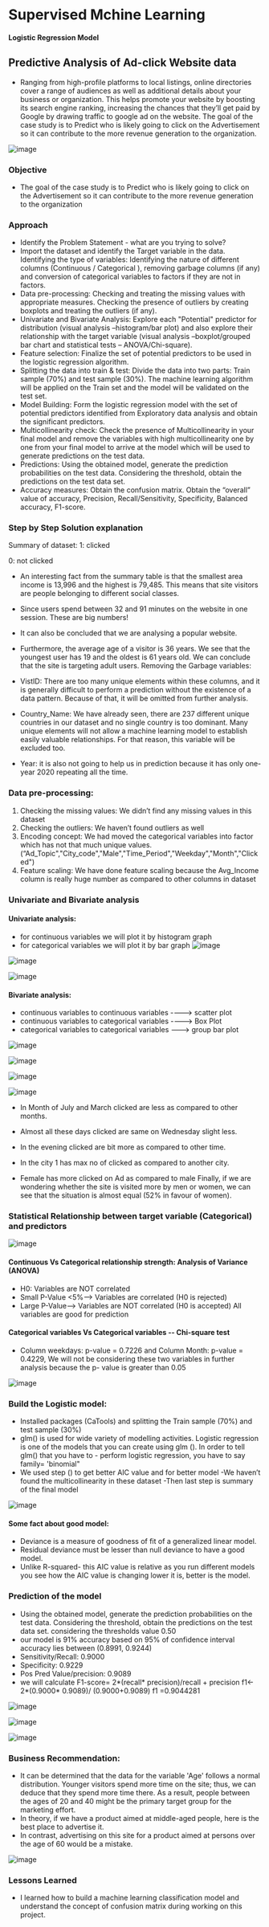 # Supervised Mchine Learning
 #### Logistic Regression Model 

## Predictive Analysis of Ad-click Website data
- Ranging from high-profile platforms to local listings, online directories cover a range of audiences as well as additional details about your business or organization. This     helps promote your website by boosting its search engine ranking, increasing the chances that they’ll get paid by Google by drawing traffic to google ad on the website. The     goal of the case study is to Predict who is likely going to click on the Advertisement so it can contribute to the more revenue generation to the organization.

![image](https://user-images.githubusercontent.com/86415241/132979075-885a498c-b74f-419e-bc00-32525b229eec.png)

### Objective
- The goal of the case study is to Predict who is likely going to click on the Advertisement so it can contribute to the more revenue generation to the organization

### Approach
- Identify the Problem Statement - what are you trying to solve?
- Import the dataset and identify the Target variable in the data. Identifying the type of variables: Identifying the nature of different columns (Continuous / Categorical ),     removing garbage columns (if any) and conversion of categorical variables to factors if they are not in factors.
- Data pre-processing: Checking and treating the missing values with appropriate measures. Checking the presence of outliers by creating boxplots and treating the outliers (if any).
- Univariate and Bivariate Analysis: Explore each "Potential" predictor for distribution (visual analysis –histogram/bar plot) and also explore their relationship with the       target variable (visual analysis –boxplot/grouped bar chart and statistical tests – ANOVA/Chi-square).
- Feature selection: Finalize the set of potential predictors to be used in the logistic regression algorithm.
- Splitting the data into train & test: Divide the data into two parts: Train sample (70%) and test sample (30%). The machine learning algorithm will be applied on the Train     set and the model will be validated on the test set.
- Model Building: Form the logistic regression model with the set of potential predictors identified from Exploratory data analysis and obtain the significant predictors.
- Multicollinearity check: Check the presence of Multicollinearity in your final model and remove the variables with high multicollinearity one by one from your final model to   arrive at the model which will be used to generate predictions on the test data.
- Predictions: Using the obtained model, generate the prediction probabilities on the test data. Considering the threshold, obtain the predictions on the test data set.
- Accuracy measures: Obtain the confusion matrix. Obtain the “overall” value of accuracy, Precision, Recall/Sensitivity, Specificity, Balanced accuracy, F1-score.

### Step by Step Solution explanation
Summary of dataset:
1: clicked

0: not clicked
- An interesting fact from the summary table is that the smallest area income is 13,996 and the highest is 79,485. This means that site visitors are people belonging to           different social classes.
- Since users spend between 32 and 91 minutes on the website in one session. These are big numbers!
- It can also be concluded that we are analysing a popular website.
- Furthermore, the average age of a visitor is 36 years. We see that the youngest user has 19 and the oldest is 61 years old. We can conclude that the site is targeting adult     users. Removing the Garbage variables:

- VistID: There are too many unique elements within these columns, and it is generally difficult to perform a prediction without the existence of a data pattern. Because of       that, it will be omitted from further analysis.

- Country_Name: We have already seen, there are 237 different unique countries in our dataset and no single country is too dominant. Many unique elements will not allow a         machine learning model to establish easily valuable relationships. For that reason, this variable will be excluded too.

- Year: it is also not going to help us in prediction because it has only one-year 2020 repeating all the time.

### Data pre-processing:
1. Checking the missing values: We didn’t find any missing values in this dataset
2. Checking the outliers: We haven’t found outliers as well
3. Encoding concept: We had moved the categorical variables into factor which has not that much unique values.                                                                      (“Ad_Topic","City_code","Male","Time_Period","Weekday","Month","Clicked")
4. Feature scaling: We have done feature scaling because the Avg_Income column is really huge number as compared to other columns in dataset

### Univariate and Bivariate analysis
#### Univariate analysis:
- for continuous variables we will plot it by histogram graph
- for categorical variables we will plot it by bar graph
![image](https://user-images.githubusercontent.com/86415241/132979157-a4aabade-78c7-434f-918d-6704f400c8fd.png)

![image](https://user-images.githubusercontent.com/86415241/132979164-e7486514-c836-4f00-ac1b-ef720ad35450.png)

![image](https://user-images.githubusercontent.com/86415241/132979168-150a0712-72c4-4856-a278-0749f27a442d.png)


#### Bivariate analysis:
- continuous variables to continuous variables ----> scatter plot
- continuous variables to categorical variables ----> Box Plot
- categorical variables to categorical variables ---> group bar plot

![image](https://user-images.githubusercontent.com/86415241/132979178-b54c2005-4af2-492a-a5f4-7d2aa506083f.png)

![image](https://user-images.githubusercontent.com/86415241/132979186-20682aef-4437-4956-94bd-2ec72c217d3e.png)

![image](https://user-images.githubusercontent.com/86415241/132979193-f5ca8cd2-0f5b-481d-961e-2cfe7526f15b.png)

![image](https://user-images.githubusercontent.com/86415241/132979201-68666042-eeee-4741-b5ec-aa82092e85b9.png)


- In Month of July and March clicked are less as compared to other months.

- Almost all these days clicked are same on Wednesday slight less.

- In the evening clicked are bit more as compared to other time.

- In the city 1 has max no of clicked as compared to another city.

- Female has more clicked on Ad as compared to male Finally, if we are wondering whether the site is visited more by men or women, we can see that the situation is almost equal (52% in favour of women).

### Statistical Relationship between target variable (Categorical) and predictors

![image](https://user-images.githubusercontent.com/86415241/132979211-bb8b85d3-e212-4b92-9bd3-7c9e2f43f01e.png)

#### Continuous Vs Categorical relationship strength: Analysis of Variance (ANOVA)
- H0: Variables are NOT correlated
- Small P-Value <5%--> Variables are correlated (H0 is rejected)
- Large P-Value--> Variables are NOT correlated (H0 is accepted) All variables are good for prediction
#### Categorical variables Vs Categorical variables -- Chi-square test
- Column weekdays: p-value = 0.7226 and Column Month: p-value = 0.4229, We will not be considering these two variables in further analysis because the p- value is greater than   0.05

![image](https://user-images.githubusercontent.com/86415241/132979229-bfae2f60-36a6-4080-a815-6bace6706f6a.png)

### Build the Logistic model:
- Installed packages (CaTools) and splitting the Train sample (70%) and test sample (30%)
- glm() is used for wide variety of modelling activities. Logistic regression is one of the models that you can create using glm (). In order to tell glm() that you have to -     perform logistic regression, you have to say family= 'binomial"
- We used step () to get better AIC value and for better model
-We haven’t found the multicollinearity in these dataset
-Then last step is summary of the final model

![image](https://user-images.githubusercontent.com/86415241/132979244-58b23874-6f42-473b-9c71-f282ca7f20ce.png)

#### Some fact about good model:
- Deviance is a measure of goodness of fit of a generalized linear model.
- Residual deviance must be lesser than null deviance to have a good model.
- Unlike R-squared- this AIC value is relative as you run different models you see how the AIC value is changing lower it is, better is the model.


### Prediction of the model
- Using the obtained model, generate the prediction probabilities on the test data. Considering the threshold, obtain the predictions on the test data set.
  considering the thresholds value 0.50
- our model is 91% accuracy based on 95% of confidence interval accuracy lies between (0.8991, 0.9244)
- Sensitivity/Recall: 0.9000
- Specificity: 0.9229
- Pos Pred Value/precision: 0.9089
- we will calculate F1-score= 2*(recall* precision)/recall + precision
  f1<- 2*(0.9000* 0.9089)/ (0.9000+0.9089)
  f1 =0.9044281
 
 ![image](https://user-images.githubusercontent.com/86415241/132979254-22bea3f6-7587-466b-b3c3-cb04db129b9b.png)
 
 ![image](https://user-images.githubusercontent.com/86415241/132979271-63148c40-c6ac-49be-a982-39b6e6e30867.png)


![image](https://user-images.githubusercontent.com/86415241/132979291-c4aae55b-e4fa-4fd3-a61e-672d395e49e8.png)



### Business Recommendation:
- It can be determined that the data for the variable 'Age' follows a normal distribution. Younger visitors spend more time on the site; thus, we can deduce that they spend       more time there. As a result, people between the ages of 20 and 40 might be the primary target group for the marketing effort.
- In theory, if we have a product aimed at middle-aged people, here is the best place to advertise it.
- In contrast, advertising on this site for a product aimed at persons over the age of 60 would be a mistake.

![image](https://user-images.githubusercontent.com/86415241/132979302-70c51949-3a0d-404f-a49d-e7c3638c87ed.png)

### Lessons Learned
- I learned how to build a machine learning classification model and understand the concept of confusion matrix during working on this project.





